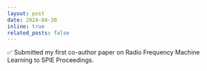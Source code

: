 ```yaml
---
layout: post
date: 2024-04-30
inline: true
related_posts: false
---
```


✅ Submitted my first co-author paper on Radio Frequency Machine Learning to SPIE Proceedings.
